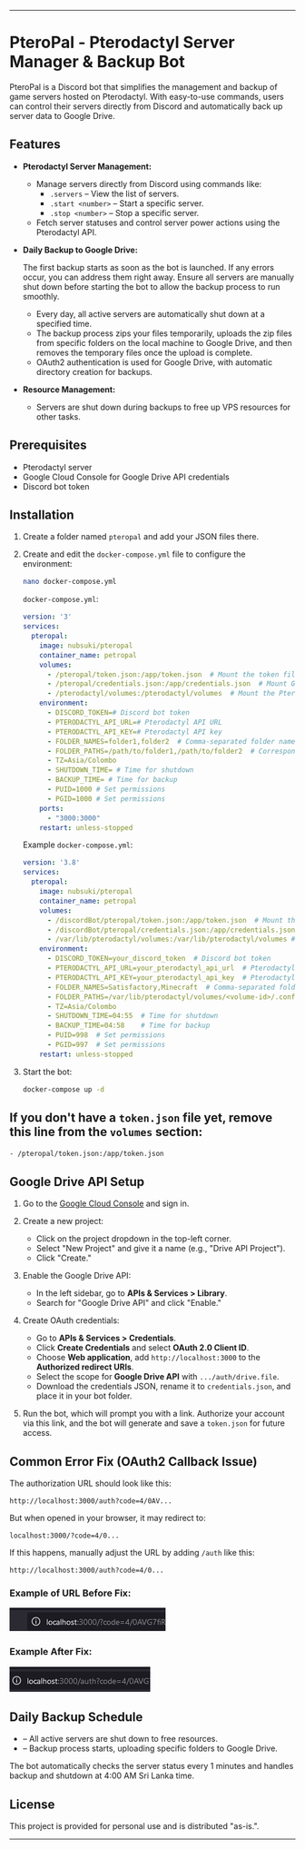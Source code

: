 
---

# PteroPal - Pterodactyl Server Manager & Backup Bot

PteroPal is a Discord bot that simplifies the management and backup of game servers hosted on Pterodactyl. With easy-to-use commands, users can control their servers directly from Discord and automatically back up server data to Google Drive.

## Features

- **Pterodactyl Server Management:**
  - Manage servers directly from Discord using commands like:
    - `.servers` – View the list of servers.
    - `.start <number>` – Start a specific server.
    - `.stop <number>` – Stop a specific server.
  - Fetch server statuses and control server power actions using the Pterodactyl API.


- **Daily Backup to Google Drive:**

  The first backup starts as soon as the bot is launched. If any errors occur, you can address them right away. Ensure all servers are manually shut down before starting the bot to allow the backup process to run smoothly.
  - Every day, all active servers are automatically shut down at a specified time.
  - The backup process zips your files temporarily, uploads the zip files from specific folders on the local machine to Google Drive, and then removes the temporary files once the upload is complete.
  - OAuth2 authentication is used for Google Drive, with automatic directory creation for backups.

- **Resource Management:**
  - Servers are shut down during backups to free up VPS resources for other tasks.

## Prerequisites

- Pterodactyl server
- Google Cloud Console for Google Drive API credentials
- Discord bot token

## Installation

1. Create a folder named `pteropal` and add your JSON files there.
2. Create and edit the `docker-compose.yml` file to configure the environment:

    ```bash
    nano docker-compose.yml
    ```

    `docker-compose.yml`:

    ```yaml
    version: '3'
    services:
      pteropal:
        image: nubsuki/pteropal
        container_name: petropal
        volumes:
          - /pteropal/token.json:/app/token.json  # Mount the token file
          - /pteropal/credentials.json:/app/credentials.json  # Mount Google Drive credentials
          - /pterodactyl/volumes:/pterodactyl/volumes  # Mount the Pterodactyl Save directory
        environment:
          - DISCORD_TOKEN=# Discord bot token
          - PTERODACTYL_API_URL=# Pterodactyl API URL
          - PTERODACTYL_API_KEY=# Pterodactyl API key
          - FOLDER_NAMES=folder1,folder2  # Comma-separated folder names for backup
          - FOLDER_PATHS=/path/to/folder1,/path/to/folder2  # Corresponding folder paths
          - TZ=Asia/Colombo
          - SHUTDOWN_TIME= # Time for shutdown
          - BACKUP_TIME= # Time for backup
          - PUID=1000 # Set permissions
          - PGID=1000 # Set permissions
        ports:
          - "3000:3000"
        restart: unless-stopped
    ```

    Example `docker-compose.yml`:

    ```yaml
    version: '3.8'
    services:
      pteropal:
        image: nubsuki/pteropal
        container_name: petropal
        volumes:
          - /discordBot/pteropal/token.json:/app/token.json  # Mount the token file
          - /discordBot/pteropal/credentials.json:/app/credentials.json  # Mount Google Drive credentials
          - /var/lib/pterodactyl/volumes:/var/lib/pterodactyl/volumes # Mount the save directory
        environment:
          - DISCORD_TOKEN=your_discord_token  # Discord bot token
          - PTERODACTYL_API_URL=your_pterodactyl_api_url  # Pterodactyl API URL
          - PTERODACTYL_API_KEY=your_pterodactyl_api_key  # Pterodactyl API key
          - FOLDER_NAMES=Satisfactory,Minecraft  # Comma-separated folder names for backup
          - FOLDER_PATHS=/var/lib/pterodactyl/volumes/<volume-id>/.config/Epic/FactoryGame/Saved,/var/lib/pterodactyl/volumes/<volume-id>/world
          - TZ=Asia/Colombo
          - SHUTDOWN_TIME=04:55  # Time for shutdown
          - BACKUP_TIME=04:58    # Time for backup
          - PUID=998  # Set permissions
          - PGID=997  # Set permissions
        restart: unless-stopped
    ```

3. Start the bot:

    ```bash
    docker-compose up -d
    ```

## If you don't have a `token.json` file yet, remove this line from the `volumes` section:

    - /pteropal/token.json:/app/token.json

## Google Drive API Setup

1. Go to the [Google Cloud Console](https://console.cloud.google.com/) and sign in.

2. Create a new project:
   - Click on the project dropdown in the top-left corner.
   - Select "New Project" and give it a name (e.g., "Drive API Project").
   - Click "Create."

3. Enable the Google Drive API:
   - In the left sidebar, go to **APIs & Services > Library**.
   - Search for "Google Drive API" and click "Enable."

4. Create OAuth credentials:
   - Go to **APIs & Services > Credentials**.
   - Click **Create Credentials** and select **OAuth 2.0 Client ID**.
   - Choose **Web application**, add `http://localhost:3000` to the **Authorized redirect URIs**.
   - Select the scope for **Google Drive API** with `.../auth/drive.file`.
   - Download the credentials JSON, rename it to `credentials.json`, and place it in your bot folder.

5. Run the bot, which will prompt you with a link. Authorize your account via this link, and the bot will generate and save a `token.json` for future access.

## Common Error Fix (OAuth2 Callback Issue)

The authorization URL should look like this:

```
http://localhost:3000/auth?code=4/0AV...
```

But when opened in your browser, it may redirect to:

```
localhost:3000/?code=4/0...
```

If this happens, manually adjust the URL by adding `/auth` like this:

```
http://localhost:3000/auth?code=4/0...
```

### Example of URL Before Fix:

![Incorrect URL Example](./Assets/url.png)

### Example After Fix:

![Correct URL Example](./Assets/url_fix.png)

## Daily Backup Schedule

- – All active servers are shut down to free resources.
- – Backup process starts, uploading specific folders to Google Drive.

The bot automatically checks the server status every 1 minutes and handles backup and shutdown at 4:00 AM Sri Lanka time.

## License

This project is provided for personal use and is distributed "as-is.".

---